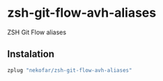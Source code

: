 # zsh-git-flow-avh-aliases
ZSH Git Flow aliases

## Instalation
```zsh
zplug "nekofar/zsh-git-flow-avh-aliases"
```
